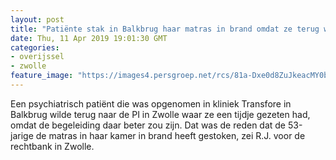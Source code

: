```yaml
---
layout: post
title: "Patiënte stak in Balkbrug haar matras in brand omdat ze terug wilde naar de gevangenis in Zwolle"
date: Thu, 11 Apr 2019 19:01:30 GMT
categories: 
- overijssel 
- zwolle 
feature_image: "https://images4.persgroep.net/rcs/81a-Dxe0d8ZuJkeacMY0bY9xu14/diocontent/69640906/_fitwidth/400/?appId=21791a8992982cd8da851550a453bd7f&quality=0.7"
---
```


Een psychiatrisch patiënt die was opgenomen in kliniek Transfore in Balkbrug wilde terug naar de PI in Zwolle waar ze een tijdje gezeten had, omdat de begeleiding daar beter zou zijn. Dat was de reden dat de 53-jarige de matras in haar kamer in brand heeft gestoken, zei R.J. voor de rechtbank in Zwolle.
